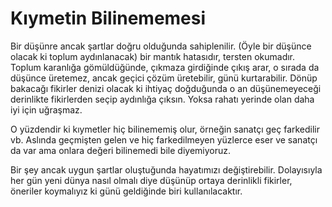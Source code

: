 # Kıymetin Bilinememesi

Bir düşünre ancak şartlar doğru olduğunda sahiplenilir. (Öyle bir düşünce
olacak ki toplum aydınlanacak) bir mantık hatasıdır, tersten okumadır. Toplum
karanlığa gömüldüğünde, çıkmaza girdiğinde çıkış arar, o sırada da düşünce
üretemez, ancak geçici çözüm üretebilir, günü kurtarabilir. Dönüp bakacağı
fikirler denizi olacak ki ihtiyaç doğduğunda o an düşünemeyeceği derinlikte
fikirlerden seçip aydınlığa çıksın. Yoksa rahatı yerinde olan daha iyi için
uğraşmaz.

O yüzdendir ki kıymetler hiç bilinememiş olur, örneğin sanatçı geç farkedilir
vb. Aslında geçmişten gelen ve hiç farkedilmeyen yüzlerce eser ve sanatçı da
var ama onlara değeri bilinemedi bile diyemiyoruz. 

Bir şey ancak uygun şartlar oluştuğunda hayatımızı değiştirebilir. Dolayısıyla
her gün yeni dünya nasıl olmalı diye düşünüp ortaya derinlikli fikirler,
öneriler koymalıyız ki günü geldiğinde biri kullanılacaktır.

